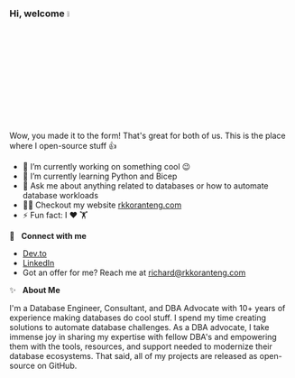 ### Hi, welcome <a href="https://rkkoranteng.com/" target="blank"><img src="https://media.giphy.com/media/hvRJCLFzcasrR4ia7z/giphy.gif" width="5%"></a>

Wow, you made it to the form! That's great for both of us. This is the place where I open-source stuff 👍

* 🔭  I’m currently working on something cool 😉
* 🌱  I’m currently learning Python and Bicep
* 💬  Ask me about anything related to databases or how to automate database workloads
* 👨‍💻  Checkout my website [rkkoranteng.com](https://rkkoranteng.com)
* ⚡  Fun fact: I ❤️ 🏋️


<!-- 📘 &nbsp;**Latest Blog Posts** -->



🔗 &nbsp; **Connect with me**
* <a href="https://dev.to/rkkoranteng" target="blank">Dev.to</a>
* <a href="https://www.linkedin.com/in/richard-koranteng" target="blank">LinkedIn</a>
* Got an offer for me? Reach me at [richard@rkkoranteng.com](mailto:richard@rkkoranteng.com)


✨ &nbsp; **About Me**

I'm a Database Engineer, Consultant, and DBA Advocate with 10+ years of experience making databases do cool stuff. I spend my time creating solutions to automate database challenges. As a DBA advocate, I take immense joy in sharing my expertise with fellow DBA's and empowering them with the tools, resources, and support needed to modernize their database ecosystems. That said, all of my projects are released as open-source on GitHub.
